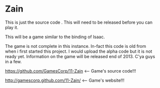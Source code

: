 Zain
=======

This is just the source code . This will need to be released before you can play it.

This will be a game similar to the binding of Isaac.

The game is not complete in this instance. In-fact this code is old from when i first started this project.
I would upload the alpha code but it is not ready yet. Information on the game will be released end of 2013.
C'ya guys in a few.

https://github.com/GamesCorp/11-Zain <-- Game's source code!!!

http://gamescorp.github.com/11-Zain/ <-- Game's website!!!

